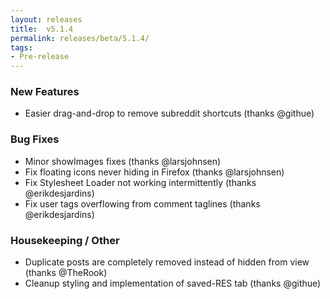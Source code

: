 ```yaml
---
layout: releases
title:  v5.1.4
permalink: releases/beta/5.1.4/
tags:
- Pre-release
---
```


### New Features

- Easier drag-and-drop to remove subreddit shortcuts (thanks @githue)

### Bug Fixes

- Minor showImages fixes (thanks @larsjohnsen)
- Fix floating icons never hiding in Firefox (thanks @larsjohnsen)
- Fix Stylesheet Loader not working intermittently (thanks @erikdesjardins)
- Fix user tags overflowing from comment taglines (thanks @erikdesjardins)

### Housekeeping / Other

- Duplicate posts are completely removed instead of hidden from view (thanks @TheRook)
- Cleanup styling and implementation of saved-RES tab (thanks @githue)
